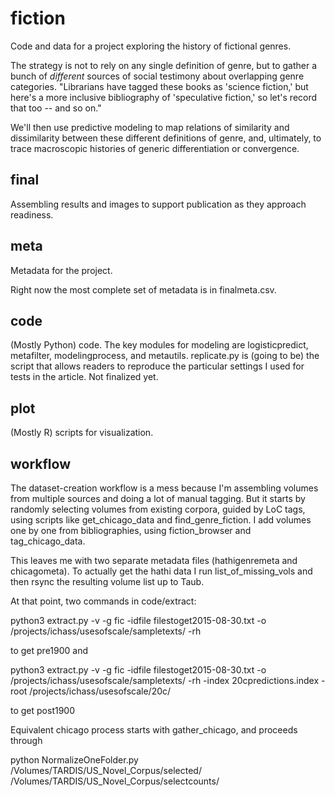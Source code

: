 fiction
=======

Code and data for a project exploring the history of fictional genres. 

The strategy is not to rely on any single definition of genre, but to gather a bunch of _different_ sources of social testimony about overlapping genre categories. "Librarians have tagged these books as 'science fiction,' but here's a more inclusive bibliography of 'speculative fiction,' so let's record that too -- and so on."

We'll then use predictive modeling to map relations of similarity and dissimilarity between these different definitions of genre, and, ultimately, to trace macroscopic histories of generic differentiation or convergence.

final
----
Assembling results and images to support publication as they approach readiness.

meta
----
Metadata for the project.

Right now the most complete set of metadata is in finalmeta.csv. 

code
----
(Mostly Python) code. The key modules for modeling are logisticpredict, metafilter, modelingprocess, and metautils. replicate.py is (going to be) the script that allows readers to reproduce the particular settings I used for tests in the article. Not finalized yet.

plot
----
(Mostly R) scripts for visualization.

workflow
--------

The dataset-creation workflow is a mess because I'm assembling volumes from multiple sources and doing a lot of manual tagging. But it starts by randomly selecting volumes from existing corpora, guided by LoC tags, using scripts like get_chicago_data and find_genre_fiction. I add volumes one by one from bibliographies, using fiction_browser and tag_chicago_data. 

This leaves me with two separate metadata files (hathigenremeta and chicagometa). To actually get the hathi data I run list_of_missing_vols and then rsync the resulting volume list up to Taub.

At that point, two commands in code/extract:

python3 extract.py -v -g fic -idfile filestoget2015-08-30.txt -o /projects/ichass/usesofscale/sampletexts/ -rh

to get pre1900 and

python3 extract.py -v -g fic -idfile filestoget2015-08-30.txt -o /projects/ichass/usesofscale/sampletexts/ -rh -index 20cpredictions.index -root /projects/ichass/usesofscale/20c/

to get post1900

Equivalent chicago process starts with gather_chicago, and proceeds through 

python NormalizeOneFolder.py /Volumes/TARDIS/US_Novel_Corpus/selected/ /Volumes/TARDIS/US_Novel_Corpus/selectcounts/

